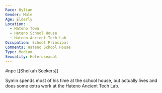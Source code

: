 ```yaml
---
Race: Hylian
Gender: Male
Age: Elderly
Location:
  - Hateno Town
  - Hateno School House
  - Hateno Ancient Tech Lab
Occupation: School Principal
Comments: Hateno School House
Type: Medium
Sexuality: Heterosexual
---
```

#npc [[Sheikah Seekers]]

Symin spends most of his time at the school house, but actually lives and does some extra work at the Hateno Ancient Tech Lab.
